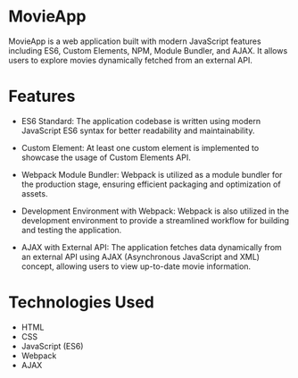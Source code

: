 # MovieApp
MovieApp is a web application built with modern JavaScript features including ES6, Custom Elements, NPM, Module Bundler, and AJAX. It allows users to explore movies dynamically fetched from an external API.

# Features
- ES6 Standard: The application codebase is written using modern JavaScript ES6 syntax for better readability and maintainability.

- Custom Element: At least one custom element is implemented to showcase the usage of Custom Elements API.

- Webpack Module Bundler: Webpack is utilized as a module bundler for the production stage, ensuring efficient packaging and optimization of assets.

- Development Environment with Webpack: Webpack is also utilized in the development environment to provide a streamlined workflow for building and testing the application.

- AJAX with External API: The application fetches data dynamically from an external API using AJAX (Asynchronous JavaScript and XML) concept, allowing users to view up-to-date movie information.

# Technologies Used
- HTML
- CSS
- JavaScript (ES6)
- Webpack
- AJAX

